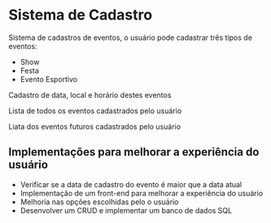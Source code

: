 # Sistema de Cadastro
Sistema de cadastros de eventos, o usuário pode cadastrar três tipos de eventos:
- Show 
- Festa 
- Evento Esportivo 

Cadastro de data, local e horário destes eventos

Lista de todos os eventos cadastrados pelo usuário

Liata dos eventos futuros cadastrados pelo usuário



## Implementações para melhorar a experiência do usuário

- Verificar se a data de cadastro do evento é maior que a data atual
- Implementação de um front-end para melhorar a experiência do usuário
- Melhoria nas opções escolhidas pelo o usuário
- Desenvolver um CRUD e implementar um banco de dados SQL
